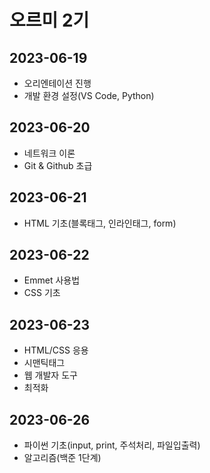 # 오르미 2기
## 2023-06-19
- 오리엔테이션 진행
- 개발 환경 설정(VS Code, Python)

## 2023-06-20
- 네트워크 이론
- Git & Github 초급

## 2023-06-21
- HTML 기초(블록태그, 인라인태그, form)

## 2023-06-22
- Emmet 사용법
- CSS 기초

## 2023-06-23
- HTML/CSS 응용
- 시맨틱태그
- 웹 개발자 도구
- 최적화

## 2023-06-26
- 파이썬 기초(input, print, 주석처리, 파일입출력)
- 알고리즘(백준 1단계)